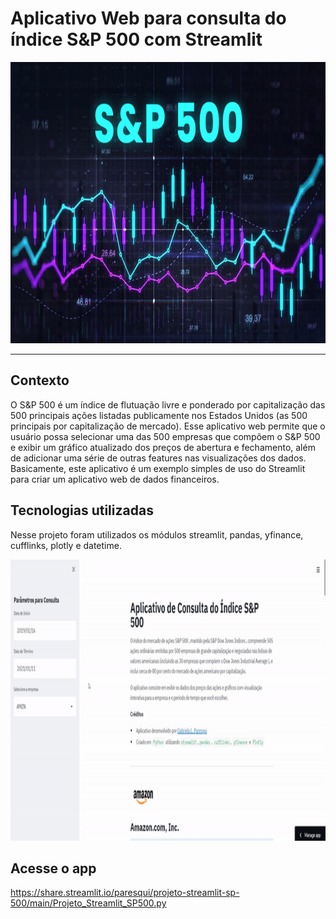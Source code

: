 # Aplicativo Web para consulta do índice S&P 500 com Streamlit

<p align="center"><img src="./SP500.jpg" width="800" height="450"></p>

 ---
## Contexto

 O S&P 500 é um índice de flutuação livre e ponderado por capitalização das 500 principais ações listadas publicamente nos Estados Unidos (as 500 principais por capitalização de mercado). Esse aplicativo web permite que o usuário possa selecionar uma das 500 empresas que compõem o S&P 500 e exibir um gráfico atualizado dos preços de abertura e fechamento,  além de adicionar uma série de outras features nas visualizações dos dados.  Basicamente, este aplicativo é um exemplo simples de uso do Streamlit para criar um aplicativo web de dados financeiros. 
 

## Tecnologias utilizadas

Nesse projeto foram utilizados  os módulos streamlit, pandas, yfinance, cufflinks, plotly e datetime. 

<p align="center"><img src="./app_gif.gif" width="800" height="450"></p>

## Acesse o app
https://share.streamlit.io/paresqui/projeto-streamlit-sp-500/main/Projeto_Streamlit_SP500.py
 
  

